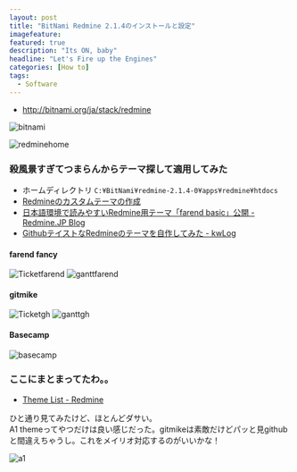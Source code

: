 ```yaml
---
layout: post
title: "BitNami Redmine 2.1.4のインストールと設定"
imagefeature: 
featured: true
description: "Its ON, baby"
headline: "Let's Fire up the Engines"
categories: [How to]
tags:
  - Software
---
```


- http://bitnami.org/ja/stack/redmine

![bitnami](/postimg/2012/12/bitnami.png)
<!--more-->

![redminehome](/postimg/2012/12/redminehome.png)

### 殺風景すぎてつまらんからテーマ探して適用してみた

- ホームディレクトリ `C:¥BitNami¥redmine-2.1.4-0¥apps¥redmine¥htdocs`
- [Redmineのカスタムテーマの作成](http://redmine.jp/guide/HowTo_create_a_custom_Redmine_theme/)
- [日本語環境で読みやすいRedmine用テーマ「farend basic」公開 - Redmine.JP Blog](http://blog.redmine.jp/articles/farend-basic-theme/)
- [GithubテイストなRedmineのテーマを自作してみた - kwLog](http://blog.makotokw.com/2012/04/09/redmine%E3%81%AE%E3%83%86%E3%83%BC%E3%83%9E%E3%82%92%E8%87%AA%E4%BD%9C%E3%81%97%E3%81%A6%E3%81%BF%E3%81%9F/)

#### farend fancy

![Ticketfarend](/postimg/2012/12/Ticketfarend.png)
![ganttfarend](/postimg/2012/12/ganttfarend.png)

#### gitmike

![Ticketgh](/postimg/2012/12/Ticketgh.png)
![ganttgh](/postimg/2012/12/ganttgh.png)

#### Basecamp

![basecamp](/postimg/2012/12/basecamp.png)


### ここにまとまってたわ。。

- [Theme List - Redmine](http://www.redmine.org/projects/redmine/wiki/Theme_List)

ひと通り見てみたけど、ほとんどダサい。  
A1 themeってやつだけは良い感じだった。gitmikeは素敵だけどパッと見githubと間違えちゃうし。これをメイリオ対応するのがいいかな！

![a1](/postimg/2012/12/a1.png)
